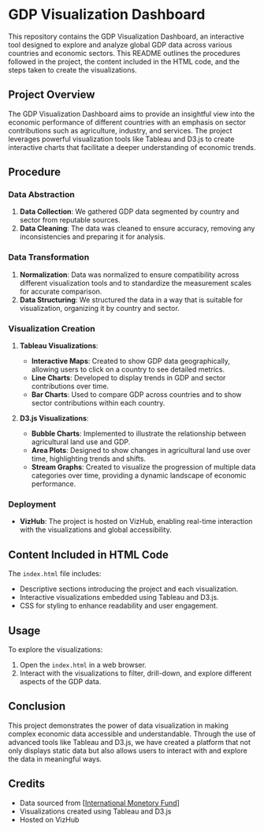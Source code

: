 # GDP Visualization Dashboard

This repository contains the GDP Visualization Dashboard, an interactive tool designed to explore and analyze global GDP data across various countries and economic sectors. This README outlines the procedures followed in the project, the content included in the HTML code, and the steps taken to create the visualizations.

## Project Overview

The GDP Visualization Dashboard aims to provide an insightful view into the economic performance of different countries with an emphasis on sector contributions such as agriculture, industry, and services. The project leverages powerful visualization tools like Tableau and D3.js to create interactive charts that facilitate a deeper understanding of economic trends.

## Procedure

### Data Abstraction

1. **Data Collection**: We gathered GDP data segmented by country and sector from reputable sources.
2. **Data Cleaning**: The data was cleaned to ensure accuracy, removing any inconsistencies and preparing it for analysis.

### Data Transformation

1. **Normalization**: Data was normalized to ensure compatibility across different visualization tools and to standardize the measurement scales for accurate comparison.
2. **Data Structuring**: We structured the data in a way that is suitable for visualization, organizing it by country and sector.

### Visualization Creation

1. **Tableau Visualizations**:
   - **Interactive Maps**: Created to show GDP data geographically, allowing users to click on a country to see detailed metrics.
   - **Line Charts**: Developed to display trends in GDP and sector contributions over time.
   - **Bar Charts**: Used to compare GDP across countries and to show sector contributions within each country.

2. **D3.js Visualizations**:
   - **Bubble Charts**: Implemented to illustrate the relationship between agricultural land use and GDP.
   - **Area Plots**: Designed to show changes in agricultural land use over time, highlighting trends and shifts.
   - **Stream Graphs**: Created to visualize the progression of multiple data categories over time, providing a dynamic landscape of economic performance.

### Deployment

- **VizHub**: The project is hosted on VizHub, enabling real-time interaction with the visualizations and global accessibility.

## Content Included in HTML Code

The `index.html` file includes:
- Descriptive sections introducing the project and each visualization.
- Interactive visualizations embedded using Tableau and D3.js.
- CSS for styling to enhance readability and user engagement.

## Usage

To explore the visualizations:
1. Open the `index.html` in a web browser.
2. Interact with the visualizations to filter, drill-down, and explore different aspects of the GDP data.

## Conclusion

This project demonstrates the power of data visualization in making complex economic data accessible and understandable. Through the use of advanced tools like Tableau and D3.js, we have created a platform that not only displays static data but also allows users to interact with and explore the data in meaningful ways.

## Credits

- Data sourced from [[International Monetory Fund](https://www.imf.org/external/datamapper/index.php)]
- Visualizations created using Tableau and D3.js
- Hosted on VizHub
